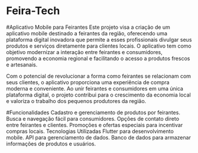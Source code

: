 # Feira-Tech
 
#Aplicativo Mobile para Feirantes
Este projeto visa a criação de um aplicativo mobile destinado a feirantes da região, oferecendo uma plataforma digital inovadora que permite a esses profissionais divulgar seus produtos e serviços diretamente para clientes locais. O aplicativo tem como objetivo modernizar a interação entre feirantes e consumidores, promovendo a economia regional e facilitando o acesso a produtos frescos e artesanais.

Com o potencial de revolucionar a forma como feirantes se relacionam com seus clientes, o aplicativo proporciona uma experiência de compra moderna e conveniente. Ao unir feirantes e consumidores em uma única plataforma digital, o projeto contribui para o crescimento da economia local e valoriza o trabalho dos pequenos produtores da região.

#Funcionalidades
Cadastro e gerenciamento de produtos por feirantes.
Busca e navegação fácil para consumidores.
Opções de contato direto entre feirantes e clientes.
Promoções e ofertas especiais para incentivar compras locais.
Tecnologias Utilizadas
Flutter para desenvolvimento mobile.
API para gerenciamento de dados.
Banco de dados para armazenar informações de produtos e usuários.